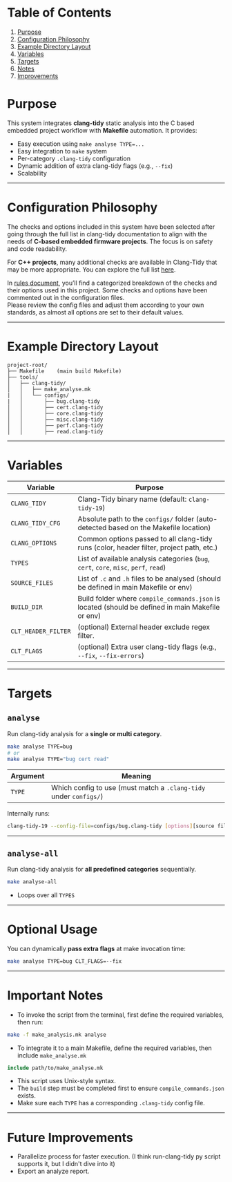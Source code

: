 # Table of Contents
1. [Purpose](#purpose)
2. [Configuration Philosophy](#configuration-philosophy)
3. [Example Directory Layout](#example-directory-layout)
4. [Variables](#variables)
5. [Targets](#targets)
6. [Notes](#important-notes)
7. [Improvements](#future-improvements)

# Purpose

This system integrates **clang-tidy** static analysis into the C based embedded project workflow with **Makefile** automation.
It provides:
- Easy execution using `make analyse TYPE=...`
- Easy integration to `make` system
- Per-category `.clang-tidy` configuration
- Dynamic addition of extra clang-tidy flags (e.g., `--fix`)
- Scalability

---
# Configuration Philosophy

The checks and options included in this system have been selected after going through the full list in clang-tidy documentation to align with the needs of **C-based embedded firmware projects**. The focus is on safety and code readability.

For **C++ projects**, many additional checks are available in Clang-Tidy that may be more appropriate. You can explore the full list [here](https://clang.llvm.org/extra/clang-tidy/checks/list.html).

In [rules document](Clang-Tidy%20Rules%20for%20Embedded%20Firmware.md), you’ll find a categorized breakdown of the checks and their options used in this project. Some checks and options have been commented out in the configuration files.  
Please review the config files and adjust them according to your own standards, as almost all options are set to their default values.

---
# Example Directory Layout

```text
project-root/
├── Makefile    (main build Makefile)
├── tools/
│	├── clang-tidy/
│	│   ├── make_analyse.mk
|	│   └── configs/
|	│       ├── bug.clang-tidy
│	│       ├── cert.clang-tidy
│	│       ├── core.clang-tidy
│	│       ├── misc.clang-tidy
│	│       ├── perf.clang-tidy
│	│       ├── read.clang-tidy
```

---
# Variables

| Variable            | Purpose                                                                                           |
| ------------------- | ------------------------------------------------------------------------------------------------- |
| `CLANG_TIDY`        | Clang-Tidy binary name (default: `clang-tidy-19`)                                                 |
| `CLANG_TIDY_CFG`    | Absolute path to the `configs/` folder (auto-detected based on the Makefile location)             |
| `CLANG_OPTIONS`     | Common options passed to all clang-tidy runs (color, header filter, project path, etc.)           |
| `TYPES`             | List of available analysis categories (`bug`, `cert`, `core`, `misc`, `perf`, `read`)             |
| `SOURCE_FILES`      | List of `.c` and `.h` files to be analysed (should be defined in main Makefile or env)            |
| `BUILD_DIR`         | Build folder where `compile_commands.json` is located (should be defined in main Makefile or env) |
| `CLT_HEADER_FILTER` | (optional) External header exclude regex filter.                                                  |
| `CLT_FLAGS`         | (optional) Extra user clang-tidy flags (e.g., `--fix`, `--fix-errors`)                            |

---

# Targets

## `analyse`

Run clang-tidy analysis for a **single or multi category**.

```bash
make analyse TYPE=bug
# or
make analyse TYPE="bug cert read"
```

| Argument | Meaning                                                           |
| -------- | ----------------------------------------------------------------- |
| `TYPE`   | Which config to use (must match a `.clang-tidy` under `configs/`) |

Internally runs:

```bash
clang-tidy-19 --config-file=configs/bug.clang-tidy [options][source files]
```

---

## `analyse-all`

Run clang-tidy analysis for **all predefined categories** sequentially.

```bash
make analyse-all
```

- Loops over all `TYPES`

---

# Optional Usage

You can dynamically **pass extra flags** at make invocation time:

```bash
make analyse TYPE=bug CLT_FLAGS=--fix
```

---

# Important Notes

- To invoke the script from the terminal, first define the required variables, then run:
```bash
make -f make_analysis.mk analyse
```

- To integrate it to a main Makefile, define the required variables, then include `make_analyse.mk`
```Makefile
include path/to/make_analyse.mk
```

- This script uses Unix-style syntax.
- The `build` step must be completed first to ensure `compile_commands.json` exists.
- Make sure each `TYPE` has a corresponding `.clang-tidy` config file.

---

# Future Improvements

- Parallelize process for faster execution. (I think run-clang-tidy py script supports it, but I didn't dive into it)
- Export an analyze report.

